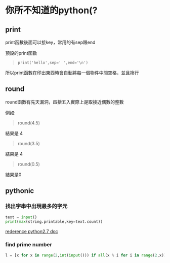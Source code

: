 
# 你所不知道的python(?

## print

print函數後面可以接key，常用的有sep跟end

預設的print函數

> `print('hello',sep=' ',end='\n')`

所以print函數在印出東西時會自動將每一個物件中間空格，並且換行

## round

round函數有先天漏洞，四捨五入實際上是取接近偶數的整數

例如:

> round(4.5)

結果是 4

> round(3.5)

結果是 4

> round(0.5)

結果是0

## pythonic

### 找出字串中出現最多的字元

```python
text = input()
print(max(string.printable,key=text.count))
```

[rederence python2.7 doc](https://docs.python.org/2/library/string.html)

### find prime number

```python
l = [x for x in range(2,int(input())) if all(x % i for i in range(2,x))]
```
